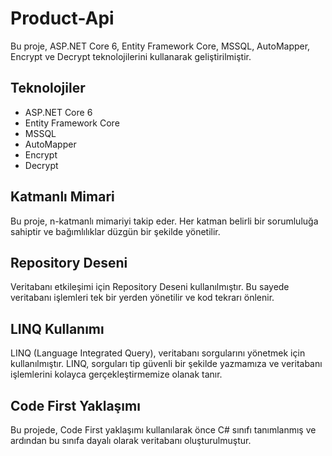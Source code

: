 # Product-Api 

Bu proje, ASP.NET Core 6, Entity Framework Core, MSSQL, AutoMapper, Encrypt ve Decrypt teknolojilerini kullanarak geliştirilmiştir.

## Teknolojiler

- ASP.NET Core 6
- Entity Framework Core
- MSSQL
- AutoMapper
- Encrypt
- Decrypt


## Katmanlı Mimari

Bu proje, n-katmanlı mimariyi takip eder. Her katman belirli bir sorumluluğa sahiptir ve bağımlılıklar düzgün bir şekilde yönetilir.

## Repository Deseni

Veritabanı etkileşimi için Repository Deseni kullanılmıştır. Bu sayede veritabanı işlemleri tek bir yerden yönetilir ve kod tekrarı önlenir.

## LINQ Kullanımı

LINQ (Language Integrated Query), veritabanı sorgularını yönetmek için kullanılmıştır. LINQ, sorguları tip güvenli bir şekilde yazmamıza ve veritabanı işlemlerini kolayca gerçekleştirmemize olanak tanır.

## Code First Yaklaşımı

Bu projede, Code First yaklaşımı kullanılarak önce C# sınıfı tanımlanmış ve ardından bu sınıfa dayalı olarak veritabanı oluşturulmuştur.


